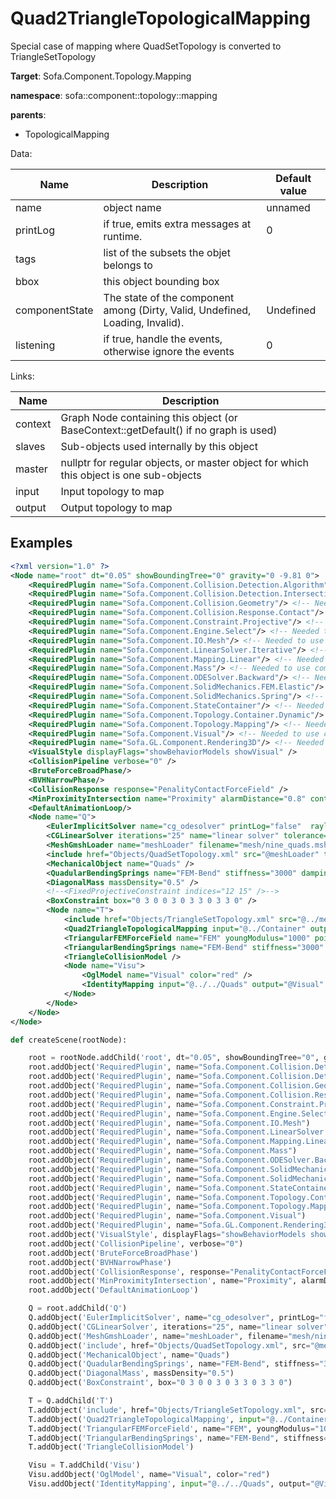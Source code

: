 # Quad2TriangleTopologicalMapping

Special case of mapping where QuadSetTopology is converted to TriangleSetTopology


__Target__: Sofa.Component.Topology.Mapping

__namespace__: sofa::component::topology::mapping

__parents__: 
- TopologicalMapping

Data: 

<table>
<thead>
    <tr>
        <th>Name</th>
        <th>Description</th>
        <th>Default value</th>
    </tr>
</thead>
<tbody>
	<tr>
		<td>name</td>
		<td>
object name
</td>
		<td>unnamed</td>
	</tr>
	<tr>
		<td>printLog</td>
		<td>
if true, emits extra messages at runtime.
</td>
		<td>0</td>
	</tr>
	<tr>
		<td>tags</td>
		<td>
list of the subsets the objet belongs to
</td>
		<td></td>
	</tr>
	<tr>
		<td>bbox</td>
		<td>
this object bounding box
</td>
		<td></td>
	</tr>
	<tr>
		<td>componentState</td>
		<td>
The state of the component among (Dirty, Valid, Undefined, Loading, Invalid).
</td>
		<td>Undefined</td>
	</tr>
	<tr>
		<td>listening</td>
		<td>
if true, handle the events, otherwise ignore the events
</td>
		<td>0</td>
	</tr>

</tbody>
</table>

Links: 

| Name | Description |
| ---- | ----------- |
|context|Graph Node containing this object (or BaseContext::getDefault() if no graph is used)|
|slaves|Sub-objects used internally by this object|
|master|nullptr for regular objects, or master object for which this object is one sub-objects|
|input|Input topology to map|
|output|Output topology to map|



## Examples

```xml
<?xml version="1.0" ?>
<Node name="root" dt="0.05" showBoundingTree="0" gravity="0 -9.81 0">
    <RequiredPlugin name="Sofa.Component.Collision.Detection.Algorithm"/> <!-- Needed to use components [BVHNarrowPhase BruteForceBroadPhase CollisionPipeline] -->
    <RequiredPlugin name="Sofa.Component.Collision.Detection.Intersection"/> <!-- Needed to use components [MinProximityIntersection] -->
    <RequiredPlugin name="Sofa.Component.Collision.Geometry"/> <!-- Needed to use components [TriangleCollisionModel] -->
    <RequiredPlugin name="Sofa.Component.Collision.Response.Contact"/> <!-- Needed to use components [CollisionResponse] -->
    <RequiredPlugin name="Sofa.Component.Constraint.Projective"/> <!-- Needed to use components [FixedProjectiveConstraint] -->
    <RequiredPlugin name="Sofa.Component.Engine.Select"/> <!-- Needed to use components [BoxROI] -->
    <RequiredPlugin name="Sofa.Component.IO.Mesh"/> <!-- Needed to use components [MeshGmshLoader] -->
    <RequiredPlugin name="Sofa.Component.LinearSolver.Iterative"/> <!-- Needed to use components [CGLinearSolver] -->
    <RequiredPlugin name="Sofa.Component.Mapping.Linear"/> <!-- Needed to use components [IdentityMapping] -->
    <RequiredPlugin name="Sofa.Component.Mass"/> <!-- Needed to use components [DiagonalMass] -->
    <RequiredPlugin name="Sofa.Component.ODESolver.Backward"/> <!-- Needed to use components [EulerImplicitSolver] -->
    <RequiredPlugin name="Sofa.Component.SolidMechanics.FEM.Elastic"/> <!-- Needed to use components [TriangularFEMForceField] -->
    <RequiredPlugin name="Sofa.Component.SolidMechanics.Spring"/> <!-- Needed to use components [QuadularBendingSprings TriangularBendingSprings] -->
    <RequiredPlugin name="Sofa.Component.StateContainer"/> <!-- Needed to use components [MechanicalObject] -->
    <RequiredPlugin name="Sofa.Component.Topology.Container.Dynamic"/> <!-- Needed to use components [QuadSetGeometryAlgorithms QuadSetTopologyContainer QuadSetTopologyModifier TriangleSetGeometryAlgorithms TriangleSetTopologyContainer TriangleSetTopologyModifier] -->
    <RequiredPlugin name="Sofa.Component.Topology.Mapping"/> <!-- Needed to use components [Quad2TriangleTopologicalMapping] -->
    <RequiredPlugin name="Sofa.Component.Visual"/> <!-- Needed to use components [VisualStyle] -->
    <RequiredPlugin name="Sofa.GL.Component.Rendering3D"/> <!-- Needed to use components [OglModel] -->
    <VisualStyle displayFlags="showBehaviorModels showVisual" />
    <CollisionPipeline verbose="0" />
    <BruteForceBroadPhase/>
    <BVHNarrowPhase/>
    <CollisionResponse response="PenalityContactForceField" />
    <MinProximityIntersection name="Proximity" alarmDistance="0.8" contactDistance="0.5" />
    <DefaultAnimationLoop/>
    <Node name="Q">
        <EulerImplicitSolver name="cg_odesolver" printLog="false"  rayleighStiffness="0.1" rayleighMass="0.1" />
        <CGLinearSolver iterations="25" name="linear solver" tolerance="1.0e-9" threshold="1.0e-9" />
        <MeshGmshLoader name="meshLoader" filename="mesh/nine_quads.msh" />
        <include href="Objects/QuadSetTopology.xml" src="@meshLoader" tags=" " />
        <MechanicalObject name="Quads" />
        <QuadularBendingSprings name="FEM-Bend" stiffness="3000" damping="1.0" />
        <DiagonalMass massDensity="0.5" />
        <!--<FixedProjectiveConstraint indices="12 15" />-->
        <BoxConstraint box="0 3 0 0 3 0 3 3 0 3 3 0" />
        <Node name="T">
            <include href="Objects/TriangleSetTopology.xml" src="@../meshLoader" tags=" " />
            <Quad2TriangleTopologicalMapping input="@../Container" output="@Container" />
            <TriangularFEMForceField name="FEM" youngModulus="1000" poissonRatio="0.3" method="large" />
            <TriangularBendingSprings name="FEM-Bend" stiffness="3000" damping="1.0" />
            <TriangleCollisionModel />
            <Node name="Visu">
                <OglModel name="Visual" color="red" />
                <IdentityMapping input="@../../Quads" output="@Visual" />
            </Node>
        </Node>
    </Node>
</Node>
```
```python
def createScene(rootNode):

	root = rootNode.addChild('root', dt="0.05", showBoundingTree="0", gravity="0 -9.81 0")
	root.addObject('RequiredPlugin', name="Sofa.Component.Collision.Detection.Algorithm")
	root.addObject('RequiredPlugin', name="Sofa.Component.Collision.Detection.Intersection")
	root.addObject('RequiredPlugin', name="Sofa.Component.Collision.Geometry")
	root.addObject('RequiredPlugin', name="Sofa.Component.Collision.Response.Contact")
	root.addObject('RequiredPlugin', name="Sofa.Component.Constraint.Projective")
	root.addObject('RequiredPlugin', name="Sofa.Component.Engine.Select")
	root.addObject('RequiredPlugin', name="Sofa.Component.IO.Mesh")
	root.addObject('RequiredPlugin', name="Sofa.Component.LinearSolver.Iterative")
	root.addObject('RequiredPlugin', name="Sofa.Component.Mapping.Linear")
	root.addObject('RequiredPlugin', name="Sofa.Component.Mass")
	root.addObject('RequiredPlugin', name="Sofa.Component.ODESolver.Backward")
	root.addObject('RequiredPlugin', name="Sofa.Component.SolidMechanics.FEM.Elastic")
	root.addObject('RequiredPlugin', name="Sofa.Component.SolidMechanics.Spring")
	root.addObject('RequiredPlugin', name="Sofa.Component.StateContainer")
	root.addObject('RequiredPlugin', name="Sofa.Component.Topology.Container.Dynamic")
	root.addObject('RequiredPlugin', name="Sofa.Component.Topology.Mapping")
	root.addObject('RequiredPlugin', name="Sofa.Component.Visual")
	root.addObject('RequiredPlugin', name="Sofa.GL.Component.Rendering3D")
	root.addObject('VisualStyle', displayFlags="showBehaviorModels showVisual")
	root.addObject('CollisionPipeline', verbose="0")
	root.addObject('BruteForceBroadPhase')
	root.addObject('BVHNarrowPhase')
	root.addObject('CollisionResponse', response="PenalityContactForceField")
	root.addObject('MinProximityIntersection', name="Proximity", alarmDistance="0.8", contactDistance="0.5")
	root.addObject('DefaultAnimationLoop')

	Q = root.addChild('Q')
	Q.addObject('EulerImplicitSolver', name="cg_odesolver", printLog="false", rayleighStiffness="0.1", rayleighMass="0.1")
	Q.addObject('CGLinearSolver', iterations="25", name="linear solver", tolerance="1.0e-9", threshold="1.0e-9")
	Q.addObject('MeshGmshLoader', name="meshLoader", filename="mesh/nine_quads.msh")
	Q.addObject('include', href="Objects/QuadSetTopology.xml", src="@meshLoader", tags=" ")
	Q.addObject('MechanicalObject', name="Quads")
	Q.addObject('QuadularBendingSprings', name="FEM-Bend", stiffness="3000", damping="1.0")
	Q.addObject('DiagonalMass', massDensity="0.5")
	Q.addObject('BoxConstraint', box="0 3 0 0 3 0 3 3 0 3 3 0")

	T = Q.addChild('T')
	T.addObject('include', href="Objects/TriangleSetTopology.xml", src="@../meshLoader", tags=" ")
	T.addObject('Quad2TriangleTopologicalMapping', input="@../Container", output="@Container")
	T.addObject('TriangularFEMForceField', name="FEM", youngModulus="1000", poissonRatio="0.3", method="large")
	T.addObject('TriangularBendingSprings', name="FEM-Bend", stiffness="3000", damping="1.0")
	T.addObject('TriangleCollisionModel')

	Visu = T.addChild('Visu')
	Visu.addObject('OglModel', name="Visual", color="red")
	Visu.addObject('IdentityMapping', input="@../../Quads", output="@Visual")
```
